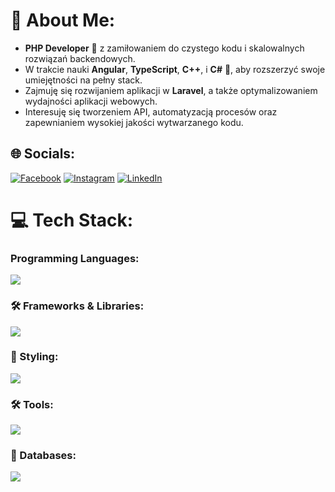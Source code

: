 # 💫 About Me:
- **PHP Developer** 🍪 z zamiłowaniem do czystego kodu i skalowalnych rozwiązań backendowych.
- W trakcie nauki **Angular**, **TypeScript**, **C++**, i **C#** 🍭, aby rozszerzyć swoje umiejętności na pełny stack.
- Zajmuję się rozwijaniem aplikacji w **Laravel**, a także optymalizowaniem wydajności aplikacji webowych.
- Interesuję się tworzeniem API, automatyzacją procesów oraz zapewnianiem wysokiej jakości wytwarzanego kodu.

## 🌐 Socials:
[![Facebook](https://img.shields.io/badge/Facebook-%231877F2.svg?logo=Facebook&logoColor=white)](https://facebook.com/khxthk) [![Instagram](https://img.shields.io/badge/Instagram-%23E4405F.svg?logo=Instagram&logoColor=white)](https://instagram.com/khxthk) [![LinkedIn](https://img.shields.io/badge/LinkedIn-%230077B5.svg?logo=linkedin&logoColor=white)](https://linkedin.com/in/zheniass)

# 💻 Tech Stack:
### Programming Languages:
<img src="https://skillicons.dev/icons?i=php,cpp,cs,python,js,jquery,ts&perline=6" />

### 🛠️ Frameworks & Libraries:
<img src="https://skillicons.dev/icons?i=laravel,symfony,angular&perline=6" />

### 🎨 Styling:
<img src="https://skillicons.dev/icons?i=css,tailwind,bootstrap&perline=6" />

### 🛠️ Tools:
<img src="https://skillicons.dev/icons?i=git,sentry,github,githubactions,postman,nodejs,npm,bash,linux,windows,gcp&perline=6" />

### 💾 Databases:
<img src="https://skillicons.dev/icons?i=mysql,postgres" />
